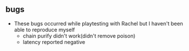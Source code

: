 ## bugs

- These bugs occurred while playtesting with Rachel but I haven't been able to reproduce myself
  - chain purify didn't work(didn't remove poison)
  - latency reported negative